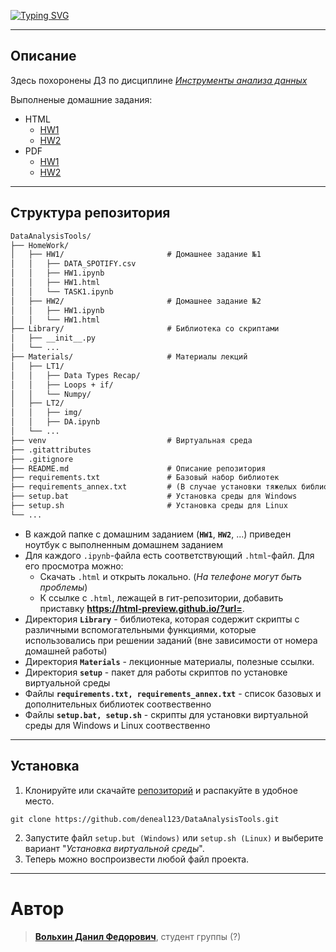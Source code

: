 <a href="https://git.io/typing-svg"><img src="https://readme-typing-svg.herokuapp.com?font=Fira+Code&weight=100&size=32&pause=1000&center=true&vCenter=true&multiline=true&repeat=false&random=false&width=950&lines=DataAnalysisTools" alt="Typing SVG" /></a> 

---

## **Описание**
Здесь похоронены ДЗ по дисциплине [*Инструменты анализа данных*]()

Выполненые домашние задания:
* HTML
  * [HW1](https://html-preview.github.io/?url=https://github.com/deneal123/DataAnalysisTools/HomeWork/HW1/HW1.html)
  * [HW2]()
* PDF
  * [HW1]()
  * [HW2]()

---

##  **Структура репозитория**
```markdown
DataAnalysisTools/
├── HomeWork/
│   ├── HW1/                       # Домашнее задание №1
│   │   ├── DATA_SPOTIFY.csv
│   │   ├── HW1.ipynb
│   │   ├── HW1.html
│   │   └── TASK1.ipynb
│   ├── HW2/                       # Домашнее задание №2
│   │   ├── HW1.ipynb
│   │   └── HW1.html
├── Library/                       # Библиотека со скриптами
│   ├── __init__.py
│   └── ...
├── Materials/                     # Материалы лекций
│   ├── LT1/
│   │   ├── Data Types Recap/
│   │   ├── Loops + if/
│   │   └── Numpy/
│   ├── LT2/
│   │   ├── img/
│   │   ├── DA.ipynb
│   └── ...
├── venv                           # Виртуальная среда
├── .gitattributes
├── .gitignore
├── README.md                      # Описание репозитория
├── requirements.txt               # Базовый набор библиотек
├── requirements_annex.txt         # (В случае установки тяжелых библиотек)
├── setup.bat                      # Установка среды для Windows
├── setup.sh                       # Установка среды для Linux
└── ...
```

* В каждой папке с домашним заданием (**`HW1`**, **`HW2`**, ...) приведен ноутбук с выполненным домашнем заданием
* Для каждого `.ipynb`-файла есть соответствующий `.html`-файл. Для его просмотра можно:
    * Скачать `.html` и открыть локально. (*На телефоне могут быть проблемы*)
    * К ссылке с `.html`, лежащей в гит-репозитории, добавить приставку **https://html-preview.github.io/?url=**.
* Директория **`Library`** - библиотека, которая содержит скрипты с различными вспомогательными функциями, которые использовались при решении заданий (вне зависимости от номера домашней работы)
* Директория **`Materials`** - лекционные материалы, полезные ссылки.
* Директория **`setup`** - пакет для работы скриптов по установке виртуальной среды
* Файлы **`requirements.txt, requirements_annex.txt`** - список базовых и дополнительных библиотек соотвественно
* Файлы **`setup.bat, setup.sh`** - скрипты для установки виртуальной среды для Windows и Linux соотвественно

------------
## **Установка**

1. Клонируйте или скачайте [репозиторий](https://github.com/deneal123/DataAnalysisTools/archive/refs/heads/master.zip)
и распакуйте в удобное место.
```
git clone https://github.com/deneal123/DataAnalysisTools.git
```
2. Запустите файл `setup.but (Windows)` или `setup.sh (Linux)` и выберите вариант "*Установка виртуальной среды*".
3. Теперь можно воспроизвести любой файл проекта.


------------
# **Автор**
> [**Вольхин Данил Федорович**](), студент группы (?)